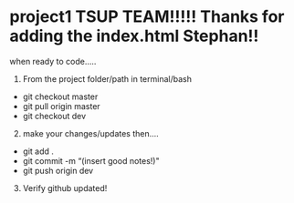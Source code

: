 # project1   TSUP TEAM!!!!!  Thanks for adding the index.html Stephan!!

when ready to code…..
1.  From the project folder/path in terminal/bash
- git checkout master
- git pull origin master
 - git checkout dev

2.  make your changes/updates then....
- git add .
- git commit -m “(insert good notes!)"
- git push origin dev

3.  Verify github updated!
